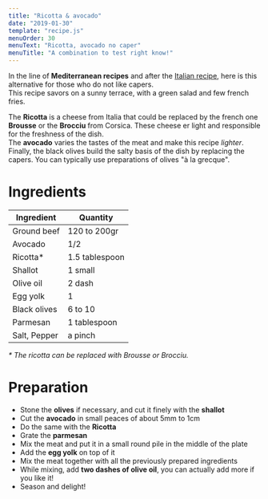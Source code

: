 ```yaml
---
title: "Ricotta & avocado"
date: "2019-01-30"
template: "recipe.js"
menuOrder: 30
menuText: "Ricotta, avocado no caper"
menuTitle: "A combination to test right know!"
---
```


In the line of **Mediterranean recipes** and after the [Italian recipe](/en/recipes/italian "Click here to see that other recipe"),
here is this alternative for those who do not like capers.  
This recipe savors on a sunny terrace, with a green salad and few french fries.

The **Ricotta** is a cheese from Italia that could be replaced by the french one **Brousse** or the **Brocciu** from Corsica.
These cheese er light and responsible for the freshness of the dish.  
The **avocado** varies the tastes of the meat and make this recipe _lighter_.  
Finally, the black olives build the salty basis of the dish by replacing the capers. You can typically use preparations of olives "à la grecque".

# Ingredients

| Ingredient	    | Quantity       |
| ----------------- | ------------   |
| Ground beef       | 120 to 200gr   |
| Avocado 	        | 1/2            |
| Ricotta\*         | 1.5 tablespoon |
| Shallot           | 1 small        |
| Olive oil         | 2 dash         |
| Egg yolk          | 1              |
| Black olives      | 6 to 10        |
| Parmesan          | 1 tablespoon   |
| Salt, Pepper      | a pinch        |

_\* The ricotta can be replaced with Brousse or Brocciu._

# Preparation

- Stone the **olives** if necessary, and cut it finely with the **shallot**
- Cut the **avocado** in small peaces of about 5mm to 1cm
- Do the same with the **Ricotta**
- Grate the **parmesan**
- Mix the meat and put it in a small round pile in the middle of the plate
- Add the **egg yolk** on top of it
- Mix the meat together with all the previously prepared ingredients
- While mixing, add **two dashes of olive oil**, you can actually add more if you like it!
- Season and delight!


